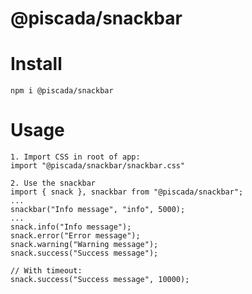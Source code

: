 # @piscada/snackbar

# Install

    npm i @piscada/snackbar

# Usage

    1. Import CSS in root of app:
    import "@piscada/snackbar/snackbar.css"

    2. Use the snackbar
    import { snack }, snackbar from "@piscada/snackbar";
    ...
    snackbar("Info message", "info", 5000);
    ...
    snack.info("Info message");
    snack.error("Error message");
    snack.warning("Warning message");
    snack.success("Success message");

    // With timeout:
    snack.success("Success message", 10000);
